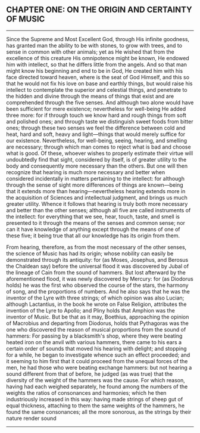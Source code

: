 ## CHAPTER ONE: ON THE ORIGIN AND CERTAINTY OF MUSIC

---

Since the Supreme and Most Excellent God, through His infinite goodness, has granted man the ability to be with stones, to grow with trees, and to sense in common with other animals; yet as He wished that from the excellence of this creature His omnipotence might be known, He endowed him with intellect, so that he differs little from the angels. And so that man might know his beginning and end to be in God, He created him with his face directed toward heaven, where is the seat of God Himself, and this so that he would not fix his love on base and earthly things, but would raise his intellect to contemplate the superior and celestial things, and penetrate to the hidden and divine through the means of things that exist and are comprehended through the five senses. And although two alone would have been sufficient for mere existence; nevertheless for well-being He added three more: for if through touch we know hard and rough things from soft and polished ones; and through taste we distinguish sweet foods from bitter ones; through these two senses we feel the difference between cold and heat, hard and soft, heavy and light—things that would merely suffice for our existence. Nevertheless, for well-being, seeing, hearing, and smelling are necessary; through which man comes to reject what is bad and choose what is good. Of these, whoever wishes to properly estimate their virtue will undoubtedly find that sight, considered by itself, is of greater utility to the body and consequently more necessary than the others. But one will then recognize that hearing is much more necessary and better when considered incidentally in matters pertaining to the intellect: for although through the sense of sight more differences of things are known—being that it extends more than hearing—nevertheless hearing extends more in the acquisition of Sciences and intellectual judgment, and brings us much greater utility. Whence it follows that hearing is truly both more necessary and better than the other senses; although all five are called instruments of the intellect: for everything that we see, hear, touch, taste, and smell is presented to it through the means of the senses and common sense; nor can it have knowledge of anything except through the means of one of these five; it being true that all our knowledge has its origin from them.

From hearing, therefore, as from the most necessary of the other senses, the science of Music has had its origin; whose nobility can easily be demonstrated through its antiquity: for (as Moses, Josephus, and Berosus the Chaldean say) before the universal flood it was discovered by Jubal of the lineage of Cain from the sound of hammers. But lost afterward by the aforementioned flood, it was newly discovered by Mercury: for (as Diodorus holds) he was the first who observed the course of the stars, the harmony of song, and the proportions of numbers. And he also says that he was the inventor of the Lyre with three strings; of which opinion was also Lucian; although Lactantius, in the book he wrote on False Religion, attributes the invention of the Lyre to Apollo; and Pliny holds that Amphion was the inventor of Music. But be that as it may, Boethius, approaching the opinion of Macrobius and departing from Diodorus, holds that Pythagoras was the one who discovered the reason of musical proportions from the sound of hammers: For passing by a blacksmith's shop, where they were beating heated iron on the anvil with various hammers, there came to his ears a certain order of sounds that moved his hearing with delight; and stopping for a while, he began to investigate whence such an effect proceeded; and it seeming to him first that it could proceed from the unequal forces of the men, he had those who were beating exchange hammers: but not hearing a sound different from that of before, he judged (as was true) that the diversity of the weight of the hammers was the cause. For which reason, having had each weighed separately, he found among the numbers of the weights the ratios of consonances and harmonies; which he then industriously increased in this way: having made strings of sheep gut of equal thickness, attaching to them the same weights of the hammers, he found the same consonances; all the more sonorous, as the strings by their nature render sound

---